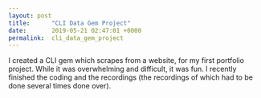 ```yaml
---
layout: post
title:      "CLI Data Gem Project"
date:       2019-05-21 02:47:01 +0000
permalink:  cli_data_gem_project
---
```



I created a CLI gem which scrapes from a website, for my first portfolio project. While it was overwhelming and difficult, it was fun. I recently finished the coding and the recordings (the recordings of which had to be done several times done over).
